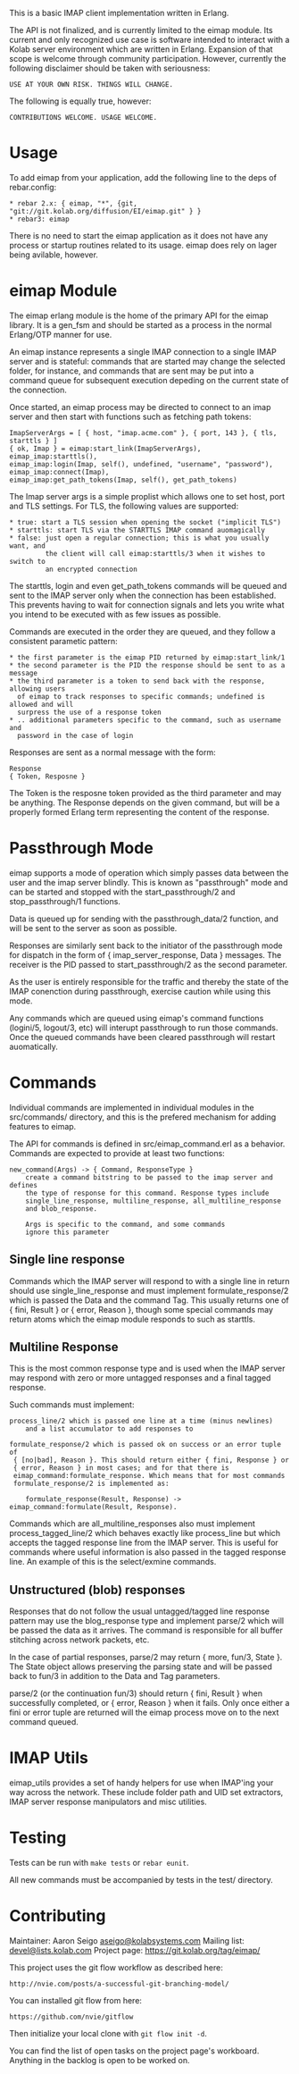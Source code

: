 This is a basic IMAP client implementation written in Erlang.

The API is not finalized, and is currently limited to the eimap module. Its
current and only recognized use case is software intended to interact with a
Kolab server environment which are written in Erlang. Expansion of that scope
is welcome through community participation. However, currently the following
disclaimer should be taken with seriousness:

    USE AT YOUR OWN RISK. THINGS WILL CHANGE.

The following is equally true, however:

    CONTRIBUTIONS WELCOME. USAGE WELCOME.

Usage
=====

To add eimap from your application, add the following line to the deps of rebar.config:

    * rebar 2.x: { eimap, "*", {git, "git://git.kolab.org/diffusion/EI/eimap.git" } }
    * rebar3: eimap



There is no need to start the eimap application as it does not have any process
or startup routines related to its usage. eimap does rely on lager being avilable,
however.

eimap Module
============
The eimap erlang module is the home of the primary API for the eimap library. It
is a gen_fsm and should be started as a process in the normal Erlang/OTP manner for
use.

An eimap instance represents a single IMAP connection to a single IMAP server
and is stateful: commands that are started may change the selected folder, for
instance, and commands that are sent may be put into a command queue for subsequent
execution depeding on the current state of the connection.

Once started, an eimap process may be directed to connect to an imap server
and then start with functions such as fetching path tokens:

    ImapServerArgs = [ { host, "imap.acme.com" }, { port, 143 }, { tls, starttls } ]
    { ok, Imap } = eimap:start_link(ImapServerArgs),
    eimap_imap:starttls(),
    eimap_imap:login(Imap, self(), undefined, "username", "password"),
    eimap_imap:connect(Imap),
    eimap_imap:get_path_tokens(Imap, self(), get_path_tokens)

The Imap server args is a simple proplist which allows one to set
host, port and TLS settings. For TLS, the following values are supported:

    * true: start a TLS session when opening the socket ("implicit TLS")
    * starttls: start TLS via the STARTTLS IMAP command auomagically
    * false: just open a regular connection; this is what you usually want, and
             the client will call eimap:starttls/3 when it wishes to switch to
             an encrypted connection

The starttls, login and even get_path_tokens commands will be
queued and sent to the IMAP server only when the connection has been established.
This prevents having to wait for connection signals and lets you write what you
intend to be executed with as few issues as possible.

Commands are executed in the order they are queued, and they follow a consistent
parametic pattern:

    * the first parameter is the eimap PID returned by eimap:start_link/1
    * the second parameter is the PID the response should be sent to as a message
    * the third parameter is a token to send back with the response, allowing users
      of eimap to track responses to specific commands; undefined is allowed and will
      surpress the use of a response token
    * .. additional parameters specific to the command, such as username and
      password in the case of login

Responses are sent as a normal message with the form:

    Response
    { Token, Resposne }

The Token is the resposne token provided as the third parameter and may be anything.
The Response depends on the given command, but will be a properly formed Erlang term
representing the content of the response.

Passthrough Mode
================
eimap supports a mode of operation which simply passes data between the user
and the imap server blindly. This is known as "passthrough" mode and can be
started and stopped with the start_passthrough/2 and stop_passthrough/1
functions.

Data is queued up for sending with the passthrough_data/2 function, and will be
sent to the server as soon as possible.

Responses are similarly sent back to the initiator of the passthrough mode
for dispatch in the form of { imap_server_response, Data } messages. The receiver
is the PID passed to start_passthrough/2 as the second parameter.

As the user is entirely responsible for the traffic and thereby the state
of the IMAP conenction during passthrough, exercise caution while using
this mode.

Any commands which are queued using eimap's command functions (logini/5,
logout/3, etc) will interupt passthrough to run those commands. Once the queued
commands have been cleared passthrough will restart auomatically.

Commands
========

Individual commands are implemented in individual modules in the src/commands/
directory, and this is the prefered mechanism for adding features to eimap.

The API for commands is defined in src/eimap_command.erl as a behavior. Commands
are expected to provide at least two functions:

    new_command(Args) -> { Command, ResponseType }
        create a command bitstring to be passed to the imap server and defines
        the type of response for this command. Response types include
        single_line_response, multiline_response, all_multiline_response
        and blob_response.

        Args is specific to the command, and some commands
        ignore this parameter

Single line response
--------------------
Commands which the IMAP server will respond to with a single line in return
should use single_line_response and must implement formulate_response/2 which
is passed the Data and the command Tag. This usually returns one of
{ fini, Result } or { error, Reason }, though some special commands may return
atoms which the eimap module responds to such as starttls.

Multiline Response
------------------
This is the most common response type and is used when the IMAP server may
respond with zero or more untagged responses and a final tagged response.

Such commands must implement:

    process_line/2 which is passed one line at a time (minus newlines)
        and a list accumulator to add responses to

    formulate_response/2 which is passed ok on success or an error tuple of 
     { [no|bad], Reason }. This should return either { fini, Response } or
     { error, Reason } in most cases; and for that there is
     eimap_command:formulate_response. Which means that for most commands
     formulate_response/2 is implemented as:

        formulate_response(Result, Response) -> eimap_command:formulate(Result, Response).

Commands which are all_multiline_responses also must implement process_tagged_line/2
which behaves exactly like process_line but which accepts the tagged response line
from the IMAP server. This is useful for commands where useful information is also
passed in the tagged response line. An example of this is the select/exmine
commands.

Unstructured (blob) responses
-----------------------------
Responses that do not follow the usual untagged/tagged line response pattern
may use the blog_response type and implement parse/2 which will be passed
the data as it arrives. The command is responsible for all buffer stitching
across network packets, etc.

In the case of partial responses, parse/2 may return { more, fun/3, State }.
The State object allows preserving the parsing state and will be passed back to
fun/3 in addition to the Data and Tag parameters.

parse/2 (or the continuation fun/3) should return { fini, Result } when 
successfully completed, or { error, Reason } when it fails. Only once either a
fini or error tuple are returned will the eimap process move on to the next
command queued.

IMAP Utils
==========

eimap_utils provides a set of handy helpers for use when IMAP'ing your way
across the network. These include folder path and UID set extractors, IMAP
server response manipulators and misc utilities.

Testing
=======
Tests can be run with `make tests` or `rebar eunit`.

All new commands must be accompanied by tests in the test/ directory.

Contributing
============
Maintainer: Aaron Seigo <aseigo@kolabsystems.com>
Mailing list: devel@lists.kolab.com
Project page: https://git.kolab.org/tag/eimap/

This project uses the git flow workflow as described here:

    http://nvie.com/posts/a-successful-git-branching-model/

You can installed git flow from here:

    https://github.com/nvie/gitflow

Then initialize your local clone with `git flow init -d`.

You can find the list of open tasks on the project page's workboard. Anything
in the backlog is open to be worked on.
